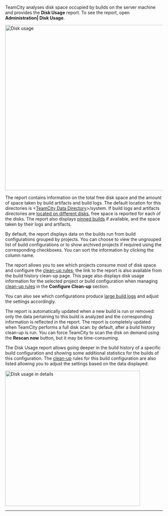 [//]: # (title: Disk Usage)
[//]: # (auxiliary-id: Disk Usage)
TeamCity analyses disk space occupied by builds on the server machine and provides the __Disk Usage__ report. To see the report, open __Administration| Disk Usage__.

<img src="DiskUsage.png" width="527" alt="Disk usage"/>

The report contains information on the total free disk space and the amount of space taken by build artifacts and build logs. The default location for this directories is \<[TeamCity Data Directory](teamcity-data-directory.md)\>/system. If build logs and artifacts directories are [located on different disks](teamcity-data-directory.md#Recommendations+as+to+choosing+Data+Directory+Location), free space is reported for each of the disks. The report also displays [pinned builds](pinned-build.md) if available, and the space taken by their logs and artifacts.

By default, the report displays data on the builds run from build configurations grouped by projects. You can choose to view the ungrouped list of build configurations or to show archived projects if required using the corresponding checkboxes. You can sort the information by clicking the column name.

The report allows you to see which projects consume most of disk space and configure the [clean-up rules](clean-up.md); the link to the report is also available from the build history clean\-up page. This page also displays disk usage information for the selected project or build configuration when managing [clean-up rules](clean-up.md) in the __Configure Clean\-up__ section.

You can also see which configurations produce [large build logs](server-health.md#Configurations+with+Large+Build+Logs) and adjust the settings accordingly.

The report is automatically updated when a new build is run or removed: only the data pertaining to this build is analyzed and the corresponding information is reflected in the report. The report is completely updated when TeamCity performs a full disk scan: by default, after a build history clean\-up is run. You can force TeamCity to scan the disk on demand using the __Rescan now__ button, but it may be time\-consuming.

The Disk Usage report allows going deeper in the build history of a specific build configuration and showing some additional statistics for the builds of this configuration. The [clean-up](clean-up.md) rules for this build configuration are also listed allowing you to adjust the settings based on the data displayed:

<img src="DiskUsageDetails.png" width="431" alt="Disk usage in details"/>

__ __